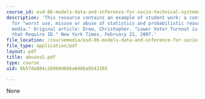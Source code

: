 ```yaml
---
course_id: esd-86-models-data-and-inference-for-socio-technical-systems-spring-2007
description: 'This resource contains an example of student work: a contest winner
  for "worst use, misuse or abuse of statistics and probabilistic reasoning in the
  media." Original article: Drew, Christopher. "Lower Voter Turnout is Seen in States
  that Require ID." New York Times, February 21, 2007.'
file_location: /coursemedia/esd-86-models-data-and-inference-for-socio-technical-systems-spring-2007/6b57da884c269b9d666a046ba9543285_abuses5.pdf
file_type: application/pdf
layout: pdf
title: abuses5.pdf
type: course
uid: 6b57da884c269b9d666a046ba9543285

---
```

None